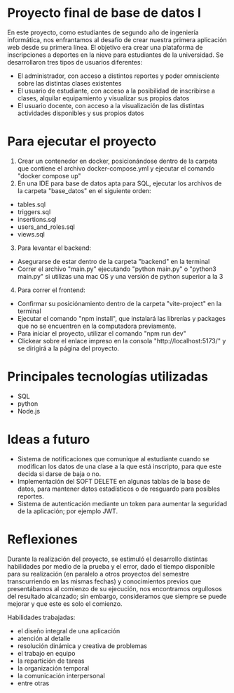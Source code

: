 # Proyecto final de base de datos I

En este proyecto, como estudiantes de segundo año de ingeniería informática, nos enfrantamos al desafío de crear nuestra primera aplicación web desde su primera línea. El objetivo era crear una plataforma de inscripciones a deportes en la nieve para estudiantes de la universidad. Se desarrollaron tres tipos de usuarios diferentes: 
  - El administrador, con acceso a distintos reportes y poder omnisciente sobre las distintas clases existentes
  - El usuario de estudiante, con acceso a la posibilidad de inscribirse a clases, alquilar equipamiento y visualizar sus propios datos
  - El usuario docente, con acceso a la visualización de las distintas actividades disponibles y sus propios datos

# Para ejecutar el proyecto

1. Crear un contenedor en docker, posicionándose dentro de la carpeta que contiene el archivo docker-compose.yml y ejecutar el comando "docker compose up"
2. En una IDE para base de datos apta para SQL, ejecutar los archivos de la carpeta "base_datos" en el siguiente orden:
  - tables.sql
  - triggers.sql
  - insertions.sql
  - users_and_roles.sql
  - views.sql
3. Para levantar el backend:
  - Asegurarse de estar dentro de la carpeta "backend" en la terminal
  - Correr el archivo "main.py" ejecutando "python main.py" o "python3 main.py" si utilizas una mac OS y una versión de python superior a la 3
4. Para correr el frontend:
  - Confirmar su posiciónamiento dentro de la carpeta "vite-project" en la terminal
  - Ejecutar el comando "npm install", que instalará las librerías y packages que no se encuentren en la computadora previamente.
  - Para iniciar el proyecto, utilizar el comando "npm run dev"
  - Clickear sobre el enlace impreso en la consola "http://localhost:5173/" y se dirigirá a la página del proyecto.

# Principales tecnologías utilizadas

  - SQL
  - python
  - Node.js

# Ideas a futuro

  - Sistema de notificaciones que comunique al estudiante cuando se modifican los datos de una clase a la que está inscripto, para que este decida si darse de baja o no.
  - Implementación del SOFT DELETE en algunas tablas de la base de datos, para mantener datos estadísticos o de resguardo para posibles reportes.
  - Sistema de autenticación mediante un token para aumentar la seguridad de la aplicación; por ejemplo JWT.

# Reflexiones

Durante la realización del proyecto, se estimuló el desarrollo distintas habilidades por medio de la prueba y el error, dado el tiempo disponible para su realización (en paralelo a otros proyectos del semestre transcurriendo en las mismas fechas) y conocimientos previos que presentábamos al comienzo de su ejecución, nos encontramos orgullosos del resultado alcanzado; sin embargo, consideramos que siempre se puede mejorar y que este es solo el comienzo.

Habilidades trabajadas:
  - el diseño integral de una aplicación
  - atención al detalle
  - resolución dinámica y creativa de problemas
  - el trabajo en equipo
  - la repartición de tareas
  - la organización temporal
  - la comunicación interpersonal
  - entre otras
